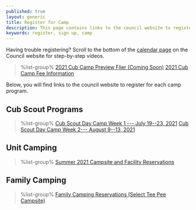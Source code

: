 ```yaml
---
published: true
layout: generic
title: Register for Camp
description: This page contains links to the council website to register to attend summer camp at Camp Workcoeman.
keywords: register, sign up, camp
---
```


<div class="alert alert-info">
Having trouble registering? Scroll to the bottom of the <a href="https://ctscouting.org/calendar/">calendar page</a> on the Council website for step-by-step videos.
</div>

> %list-group%
> <a href="{{ site.url }}/#" class="list-group-item">2021 Cub Camp Preview Flier (Coming Soon)</a>
> <a href="{{ site.url }}/cub-scouts/fees/" class="list-group-item">2021 Cub Camp Fee Information</a>

Below, you will find links to the council website to register for each camp program.

## Cub Scout Programs

> %list-group%
> <a href="https://scoutingevent.com/066-44691-120335" class="list-group-item">Cub Scout Day Camp Week 1 --- July 19--23, 2021</a>
> <a href="https://scoutingevent.com/066-44691-120336" class="list-group-item">Cub Scout Day Camp Week 2--- August 9--13, 2021</a>

## Unit Camping
> %list-group%
> <a href="https://campreservation.com/066/Camps/636" class="list-group-item">Summer 2021 Campsite and Facility Reservations</a>

## Family Camping
> %list-group%
> <a href="https://campreservation.com/066/Camps/636" class="list-group-item">Family Camping Reservations (Select Tee Pee Campsite)</a>

